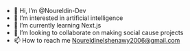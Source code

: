 - 👋 Hi, I’m @Noureldin-Dev
- 👀 I’m interested in artificial intelligence
- 🌱 I’m currently learning Next.js
- 💞️ I’m looking to collaborate on making social cause projects
- 📫 How to reach me Noureldinelshenawy2006@gmail.com

<!---
Noureldin-Dev/Noureldin-Dev is a ✨ special ✨ repository because its `README.md` (this file) appears on your GitHub profile.
You can click the Preview link to take a look at your changes.
--->
